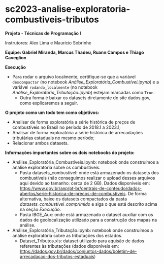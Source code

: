 # sc2023-analise-exploratoria-combustiveis-tributos

**Projeto - Técnicas de Programação I**

Instrutores: Alex Lima e Maurício Sobrinho

**Equipe: Gabriel Miranda, Marcus Thadeu, Ruann Campos e Thiago Caveglion**

**Execução**

* Para rodar o arquivo localmente, certifique-se que a variável ```descompactar``` (no notebook *Análise_Exploratória_Combustível.ipynb*) e a variável ```rodando_localmente``` (no notebook *Análise_Exploratória_Tributação.ipynb*) estejam marcadas como ```True```.
  * Outra forma é baixar os datasets diretamente do site dados.gov, como explicaremos a seguir.

**O projeto como um todo tem como objetivos:**

* Analisar de forma exploratória a série histórica de preços de combustíveis no Brasil no período de 2018.1 a 2023.1;
* Analisar de forma exploratória a série histórica de arrecadações tributárias estaduais no mesmo período;
* Relacionar ambos datasets.

**Informações importantes sobre os dois notebooks do projeto:**

- Análise_Exploratória_Combustíveis.ipynb: notebook onde construímos a análise exploratória sobre os combustíveis.
  - Pasta datasets_combustível: onde está armazenado os datasets dos combustíveis (não conseguimos realizar o upload desses arquivos aqui devido ao tamanho: cerca de 2 GB). Dados disponíveis em: https://www.gov.br/anp/pt-br/centrais-de-conteudo/dados-abertos/serie-historica-de-precos-de-combustiveis. De forma alternativa, baixe os datasets compactados da pasta *datasets_combustivel_comprimido* e siga o que está descrito acima na seção *Execução*.
  - Pasta IBGE_Aux: onde está armazenado o dataset auxiliar com os dados de geolocalização utilizado para a construção dos mapas na análise.
-  Análise_Exploratória_Tributação.ipynb: notebook onde construímos a análise exploratória sobre as tributações dos estados.
    - Dataset_Tributos.xls: dataset utilizado para aquisão de dados referentes às tributações (dados disponíveis em: https://dados.gov.br/dados/conjuntos-dados/boletim-de-arrecadacao-dos-tributos-estaduais)
